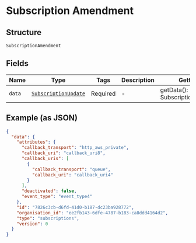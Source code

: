 
# Subscription Amendment

## Structure

`SubscriptionAmendment`

## Fields

| Name | Type | Tags | Description | Getter | Setter |
|  --- | --- | --- | --- | --- | --- |
| `data` | [`SubscriptionUpdate`](../../doc/models/subscription-update.md) | Required | - | getData(): SubscriptionUpdate | setData(SubscriptionUpdate data): void |

## Example (as JSON)

```json
{
  "data": {
    "attributes": {
      "callback_transport": "http_aws_private",
      "callback_uri": "callback_uri8",
      "callback_uris": [
        {
          "callback_transport": "queue",
          "callback_uri": "callback_uri4"
        }
      ],
      "deactivated": false,
      "event_type": "event_type4"
    },
    "id": "7826c3cb-d6fd-41d0-b187-dc23ba928772",
    "organisation_id": "ee2fb143-6dfe-4787-b183-ca8ddd4164d2",
    "type": "subscriptions",
    "version": 0
  }
}
```


